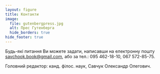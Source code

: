 ```yaml
---
layout: figure
title: Контакти
image:
  file: gutenbergpress.jpg
  alt: Прес Гутенберга
  hide_borders: true
hide_footer: true
---
```


Будь-які питання Ви можете задати, написавши на електронну пошту <savchook.book@gmail.com>,
або за тел.: 095 462-18-10, 067 572-85-75.

Головний редактор: канд. філос. наук, Савчук Олександр Олегович.
